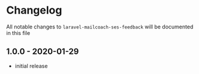 # Changelog

All notable changes to `laravel-mailcoach-ses-feedback` will be documented in this file

## 1.0.0 - 2020-01-29

- initial release
